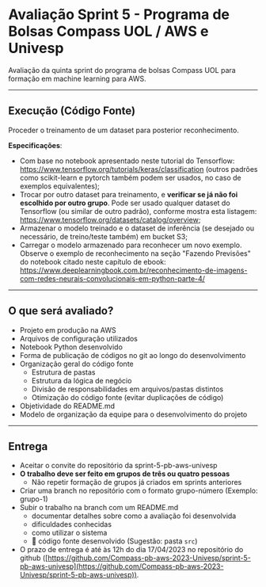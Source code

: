 # Avaliação Sprint 5 - Programa de Bolsas Compass UOL / AWS e Univesp

Avaliação da quinta sprint do programa de bolsas Compass UOL para formação em machine learning para AWS.

***

## Execução (Código Fonte)

Proceder o treinamento de um dataset para posterior reconhecimento.

**Especificações**:

* Com base no notebook apresentado neste tutorial do Tensorflow: <https://www.tensorflow.org/tutorials/keras/classification> (outros padrões como scikit-learn e pytorch também podem ser usados, no caso de exemplos equivalentes);
* Trocar por outro dataset para treinamento, e **verificar se já não foi escolhido por outro grupo**. Pode ser usado qualquer dataset do Tensorflow (ou similar de outro padrão), conforme mostra esta listagem: <https://www.tensorflow.org/datasets/catalog/overview>;
* Armazenar o modelo treinado e o dataset de inferência (se desejado ou necessário, de treino/teste também) em bucket S3;
* Carregar o modelo armazenado para reconhecer um novo exemplo. Observe o exemplo de reconhecimento na seção "Fazendo Previsões" do notebook citado neste capítulo de ebook: <https://www.deeplearningbook.com.br/reconhecimento-de-imagens-com-redes-neurais-convolucionais-em-python-parte-4/>

***

## O que será avaliado?

- Projeto em produção na AWS
- Arquivos de configuração utilizados
- Notebook Python desenvolvido
- Forma de publicação de códigos no git ao longo do desenvolvimento
- Organização geral do código fonte
  - Estrutura de pastas
  - Estrutura da lógica de negócio
  - Divisão de responsabilidades em arquivos/pastas distintos
  - Otimização do código fonte (evitar duplicações de código)
- Objetividade do README.md
- Modelo de organização da equipe para o desenvolvimento do projeto

***

## Entrega

- Aceitar o convite do repositório da sprint-5-pb-aws-univesp
- **O trabalho deve ser feito em grupos de três ou quatro pessoas**
  - Não repetir formação de grupos já criados em sprints anteriores
- Criar uma branch no repositório com o formato grupo-número (Exemplo: grupo-1)
- Subir o trabalho na branch com um README.md
  - documentar detalhes sobre como a avaliação foi desenvolvida
  - dificuldades conhecidas
  - como utilizar o sistema
  - 🔨 código fonte desenvolvido (Sugestão: pasta `src`)
- O prazo de entrega é até às 12h do dia 17/04/2023 no repositório do github ([https://github.com/Compass-pb-aws-2023-Univesp/sprint-5-pb-aws-univesp](https://github.com/Compass-pb-aws-2023-Univesp/sprint-5-pb-aws-univesp)).
